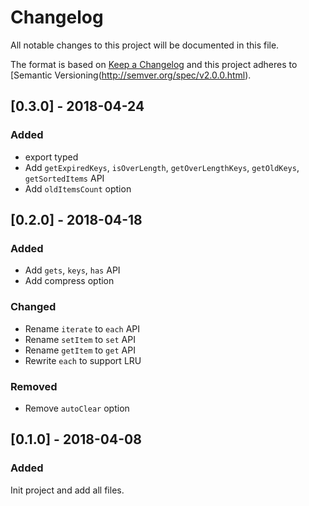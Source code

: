 # Changelog
All notable changes to this project will be documented in this file.

The format is based on [Keep a Changelog](http://keepachangelog.com/en/1.0.0/)
and this project adheres to [Semantic Versioning(http://semver.org/spec/v2.0.0.html).

## [0.3.0] - 2018-04-24
### Added
- export typed
- Add `getExpiredKeys`, `isOverLength`, `getOverLengthKeys`, `getOldKeys`, `getSortedItems` API
- Add `oldItemsCount` option

## [0.2.0] - 2018-04-18
### Added
- Add `gets`, `keys`, `has` API
- Add compress option

### Changed
- Rename `iterate` to `each` API
- Rename `setItem` to `set` API
- Rename `getItem` to `get` API
- Rewrite `each` to support LRU

### Removed
- Remove `autoClear` option

## [0.1.0] - 2018-04-08
### Added
Init project and add all files.
